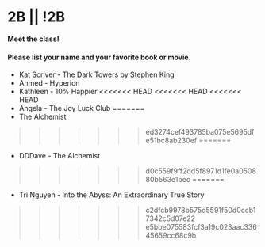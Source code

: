# 2B || !2B

**Meet the class!**

#### Please list your name and your favorite book or movie.
- Kat Scriver - The Dark Towers by Stephen King
- Ahmed - Hyperion
- Kathleen - 10% Happier
<<<<<<< HEAD
<<<<<<< HEAD
<<<<<<< HEAD
- Angela - The Joy Luck Club
=======
- The Alchemist
>>>>>>> ed3274cef493785ba075e5695dfe51bc8ab230ef
=======
- DDDave - The Alchemist
>>>>>>> d0c559f9ff2dd5f8971d1fe0a050880b563e1bec
=======
- Tri Nguyen - Into the Abyss: An Extraordinary True Story
>>>>>>> c2dfcb9978b575d5591f50d0ccb17342c5d07e22
>>>>>>> e5bbe075583fcf3a19c023aac33645659cc68c9b
